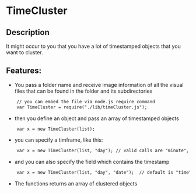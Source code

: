 # TimeCluster

## Description
It might occur to you that you have a lot of timestamped objects that you want to cluster. 




## Features:

- You pass a folder name and receive image information of all the visual files that can be found in the folder and its subdirectories 

```html
    // you can embed the file via node.js require command 
	var TimeCluster = require("./lib/timeCluster.js"); 
```		
- then you define an object and pass an array of timestamped objects
	
```html	
	var x = new TimeCluster(list);
```		
- you can specify a timframe, like this: 

```html		
	var x = new TimeCluster(list, "day"); // valid calls are "minute", "hour", "day", "week", "year"
```	

- and you can also specify the field which contains the timestamp

```html			
	var x = new TimeCluster(list, "day", "date");  // default is "time"	
```	

- The functions returns an array of clustered objects

  
